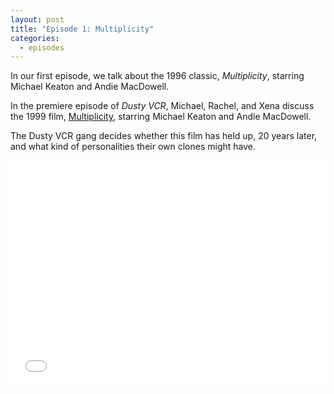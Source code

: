 ```yaml
---
layout: post
title: "Episode 1: Multiplicity"
categories:
  - episodes
---
```

In our first episode, we talk about the 1996 classic, *Multiplicity*, starring Michael Keaton and Andie MacDowell.

In the premiere episode of *Dusty VCR*, Michael, Rachel, and Xena discuss the 1999 film, [Multiplicity](https://www.imdb.com/title/tt0117108/), starring Michael Keaton and Andie MacDowell.

The Dusty VCR gang decides whether this film has held up, 20 years later, and what kind of personalities their own clones might have.

<iframe style="border: none" src="//html5-player.libsyn.com/embed/episode/id/8908049/height/360/theme/standard/thumbnail/yes/direction/backward/" height="360" width="100%" scrolling="no"  allowfullscreen webkitallowfullscreen mozallowfullscreen oallowfullscreen msallowfullscreen></iframe>
